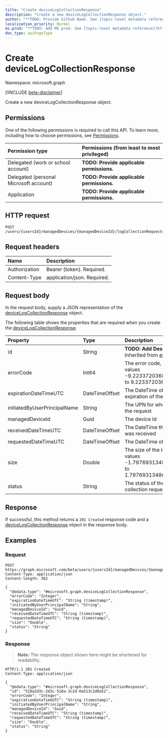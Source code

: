 ```yaml
---
title: "Create deviceLogCollectionResponse"
description: "Create a new deviceLogCollectionResponse object."
author: "**TODO: Provide Github Name. See [topic-level metadata reference](https://msgo.azurewebsites.net/add/document/guidelines/metadata.html#topic-level-metadata)**"
localization_priority: Normal
ms.prod: "**TODO: Add MS prod. See [topic-level metadata reference](https://msgo.azurewebsites.net/add/document/guidelines/metadata.html#topic-level-metadata)**"
doc_type: apiPageType
---
```


# Create deviceLogCollectionResponse
Namespace: microsoft.graph

[!INCLUDE [beta-disclaimer](../../includes/beta-disclaimer.md)]

Create a new deviceLogCollectionResponse object.

## Permissions
One of the following permissions is required to call this API. To learn more, including how to choose permissions, see [Permissions](/graph/permissions-reference).

|Permission type|Permissions (from least to most privileged)|
|:---|:---|
|Delegated (work or school account)|**TODO: Provide applicable permissions.**|
|Delegated (personal Microsoft account)|**TODO: Provide applicable permissions.**|
|Application|**TODO: Provide applicable permissions.**|

## HTTP request

<!-- {
  "blockType": "ignored"
}
-->
``` http
POST /users/{usersId}/managedDevices/{managedDeviceId}/logCollectionRequests
```

## Request headers
|Name|Description|
|:---|:---|
|Authorization|Bearer {token}. Required.|
|Content-Type|application/json. Required.|

## Request body
In the request body, supply a JSON representation of the [deviceLogCollectionResponse](../resources/devicelogcollectionresponse.md) object.

The following table shows the properties that are required when you create the [deviceLogCollectionResponse](../resources/devicelogcollectionresponse.md).

|Property|Type|Description|
|:---|:---|:---|
|id|String|**TODO: Add Description** Inherited from [entity](../resources/entity.md)|
|errorCode|Int64|The error code, if any. Valid values -9.22337203685478E+18 to 9.22337203685478E+18|
|expirationDateTimeUTC|DateTimeOffset|The DateTime of the expiration of the logs|
|initiatedByUserPrincipalName|String|The UPN for who initiated the request|
|managedDeviceId|Guid|The device Id|
|receivedDateTimeUTC|DateTimeOffset|The DateTime the request was received|
|requestedDateTimeUTC|DateTimeOffset|The DateTime of the request|
|size|Double|The size of the logs. Valid values -1.79769313486232E+308 to 1.79769313486232E+308|
|status|String|The status of the log collection request|



## Response

If successful, this method returns a `201 Created` response code and a [deviceLogCollectionResponse](../resources/devicelogcollectionresponse.md) object in the response body.

## Examples

### Request
<!-- {
  "blockType": "request",
  "name": "create_devicelogcollectionresponse_from_"
}
-->
``` http
POST https://graph.microsoft.com/beta/users/{usersId}/managedDevices/{managedDeviceId}/logCollectionRequests
Content-Type: application/json
Content-length: 362

{
  "@odata.type": "#microsoft.graph.deviceLogCollectionResponse",
  "errorCode": "Integer",
  "expirationDateTimeUTC": "String (timestamp)",
  "initiatedByUserPrincipalName": "String",
  "managedDeviceId": "Guid",
  "receivedDateTimeUTC": "String (timestamp)",
  "requestedDateTimeUTC": "String (timestamp)",
  "size": "Double",
  "status": "String"
}
```


### Response
>**Note:** The response object shown here might be shortened for readability.
<!-- {
  "blockType": "response",
  "truncated": true,
  "@odata.type": "microsoft.graph.deviceLogCollectionResponse"
}
-->
``` http
HTTP/1.1 201 Created
Content-Type: application/json

{
  "@odata.type": "#microsoft.graph.deviceLogCollectionResponse",
  "id": "510a2d3c-2d3c-510a-3c2d-0a513c2d0a51",
  "errorCode": "Integer",
  "expirationDateTimeUTC": "String (timestamp)",
  "initiatedByUserPrincipalName": "String",
  "managedDeviceId": "Guid",
  "receivedDateTimeUTC": "String (timestamp)",
  "requestedDateTimeUTC": "String (timestamp)",
  "size": "Double",
  "status": "String"
}
```

